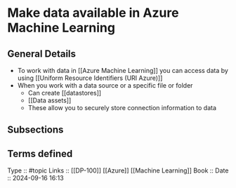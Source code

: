 # Make data available in Azure Machine Learning

## General Details

- To work with data in [[Azure Machine Learning]] you can access data by using [[Uniform Resource Identifiers (URI Azure)]]
- When you work with a data source or a specific file or folder
	- Can create [[datastores]]
	- [[Data assets]]
	- These allow you to securely store connection information to data
## Subsections

## Terms defined


Type :: #topic
Links :: [[DP-100]] [[Azure]] [[Machine Learning]]
Book :: 
Date ::  2024-09-16 16:13